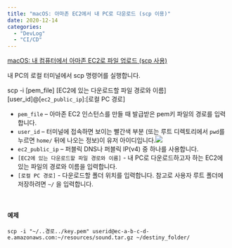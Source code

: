 ```yaml
---
title: "macOS: 아마존 EC2에서 내 PC로 다운로드 (scp 이용)"
date: 2020-12-14
categories: 
  - "DevLog"
  - "CI/CD"
---
```


[macOS: 내 컴퓨터에서 아마존 EC2로 파일 업로드 (scp 사용)](http://yoonbumtae.com/?p=2799)

내 PC의 로컬 터미널에서 scp 명령어를 실행합니다.

scp -i \[pem\_file\] \[EC2에 있는 다운로드할 파일 경로와 이름\] \[user\_id\]@\[`ec2_public_ip`\]:\[로컬 PC 경로\]

- `pem_file` – 아마존 EC2 인스턴스를 만들 때 발급받은 pem키 파일의 경로를 입력합니다.
- `user_id` – 터미널에 접속하면 보이는 빨간색 부분 (또는 루트 디렉토리에서 `pwd`를 누르면 `home/` 뒤에 나오는 정보)이 유저 아이디입니다.![](./assets/img/wp-content/uploads/2020/07/%E1%84%89%E1%85%B3%E1%84%8F%E1%85%B3%E1%84%85%E1%85%B5%E1%86%AB%E1%84%89%E1%85%A3%E1%86%BA-2020-07-29-%E1%84%8B%E1%85%A9%E1%84%92%E1%85%AE-4.47.40.png)
- `ec2_public_ip` – 퍼블릭 DNS나 퍼블릭 IP(v4) 중 하나를 사용합니다.
- `[EC2에 있는 다운로드할 파일 경로와 이름]` - 내 PC로 다운로드하고자 하는 EC2에 있는 파일의 경로와 이름을 입력합니다.
- `[로컬 PC 경로]` - 다운로드할 폴더 위치를 입력합니다. 참고로 사용자 루트 폴더에 저장하려면 `~/` 을 입력합니다.

 

#### **예제**

```
scp -i "~/..경로../key.pem" userid@ec-a-b-c-d-e.amazonaws.com:~/resources/sound.tar.gz ~/destiny_folder/
```
